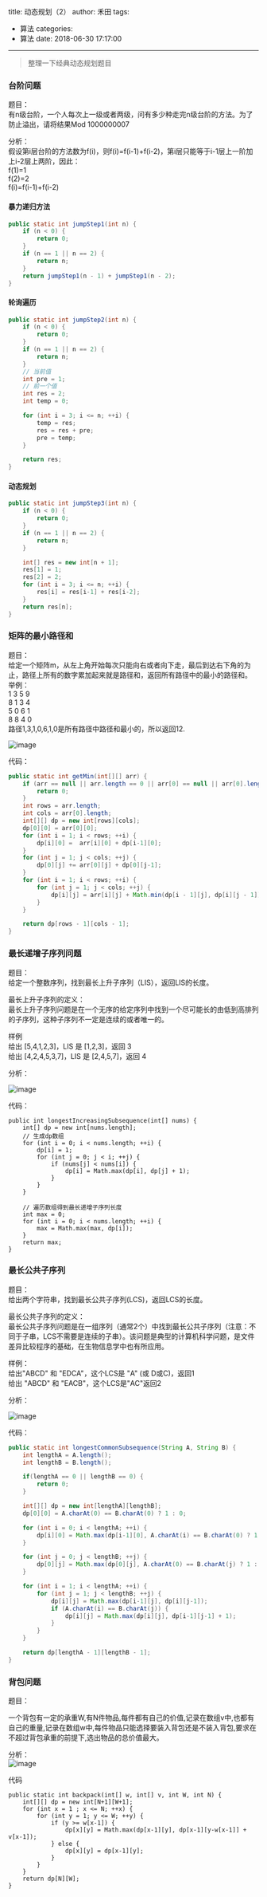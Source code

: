 title: 动态规划（2）
author: 禾田
tags:
  - 算法
categories:
  - 算法
date: 2018-06-30 17:17:00
---
> 整理一下经典动态规划题目

### 台阶问题

题目：  
有n级台阶，一个人每次上一级或者两级，问有多少种走完n级台阶的方法。为了防止溢出，请将结果Mod 1000000007

分析：   
假设第i层台阶的方法数为f(i)，则f(i)=f(i-1)+f(i-2)，第i层只能等于i-1层上一阶加上i-2层上两阶，因此：  
f(1)=1  
f(2)=2  
f(i)=f(i-1)+f(i-2) 

#### 暴力递归方法

```java
public static int jumpStep1(int n) {
    if (n < 0) {
        return 0;
    }
    if (n == 1 || n == 2) {
        return n;
    }
    return jumpStep1(n - 1) + jumpStep1(n - 2);
}
```

#### 轮询遍历

```java
public static int jumpStep2(int n) {
    if (n < 0) {
        return 0;
    }
    if (n == 1 || n == 2) {
        return n;
    }
    // 当前值
    int pre = 1;
    // 前一个值
    int res = 2;
    int temp = 0;

    for (int i = 3; i <= n; ++i) {
        temp = res;
        res = res + pre;
        pre = temp;
    }

    return res;
}
```

#### 动态规划

```java
public static int jumpStep3(int n) {
    if (n < 0) {
        return 0;
    }
    if (n == 1 || n == 2) {
        return n;
    }

    int[] res = new int[n + 1];
    res[1] = 1;
    res[2] = 2;
    for (int i = 3; i <= n; ++i) {
        res[i] = res[i-1] + res[i-2];
    }
    return res[n];
}
```

### 矩阵的最小路径和

题目：  
给定一个矩阵m，从左上角开始每次只能向右或者向下走，最后到达右下角的为止，路径上所有的数字累加起来就是路径和，返回所有路径中的最小的路径和。     
举例：   
1 3 5 9  
8 1 3 4   
5 0 6 1   
8 8 4 0   
路径1,3,1,0,6,1,0是所有路径中路径和最小的，所以返回12.  


![image](http://owq01tqh9.bkt.clouddn.com/%E7%9F%A9%E9%98%B5%E6%9C%80%E5%B0%8F%E8%B7%AF%E5%BE%84%E5%92%8C.png)

代码：  
```java
public static int getMin(int[][] arr) {
    if (arr == null || arr.length == 0 || arr[0] == null || arr[0].length == 0) {
        return 0;
    }
    int rows = arr.length;
    int cols = arr[0].length;
    int[][] dp = new int[rows][cols];
    dp[0][0] = arr[0][0];
    for (int i = 1; i < rows; ++i) {
        dp[i][0] =  arr[i][0] + dp[i-1][0];
    }
    for (int j = 1; j < cols; ++j) {
        dp[0][j] += arr[0][j] + dp[0][j-1];
    }
    for (int i = 1; i < rows; ++i) {
        for (int j = 1; j < cols; ++j) {
            dp[i][j] = arr[i][j] + Math.min(dp[i - 1][j], dp[i][j - 1]);
        }
    }

    return dp[rows - 1][cols - 1];
}
```

### 最长递增子序列问题

题目：   
给定一个整数序列，找到最长上升子序列（LIS），返回LIS的长度。

最长上升子序列的定义：  
最长上升子序列问题是在一个无序的给定序列中找到一个尽可能长的由低到高排列的子序列，这种子序列不一定是连续的或者唯一的。

样例  
给出 [5,4,1,2,3]，LIS 是 [1,2,3]，返回 3  
给出 [4,2,4,5,3,7]，LIS 是 [2,4,5,7]，返回 4  

分析：  

![image](http://owq01tqh9.bkt.clouddn.com/%E6%9C%80%E9%95%BF%E9%80%92%E5%A2%9E%E5%AD%90%E5%BA%8F%E5%88%97%E9%95%BF%E5%BA%A6.png)


代码：  
```
public int longestIncreasingSubsequence(int[] nums) {
    int[] dp = new int[nums.length];
    // 生成dp数组
    for (int i = 0; i < nums.length; ++i) {
        dp[i] = 1;
        for (int j = 0; j < i; ++j) {
            if (nums[j] < nums[i]) {
                dp[i] = Math.max(dp[i], dp[j] + 1);
            }
        }
    }

    // 遍历数组得到最长递增子序列长度
    int max = 0;
    for (int i = 0; i < nums.length; ++i) {
        max = Math.max(max, dp[i]);
    }
    return max;
}
```

### 最长公共子序列

题目：   
给出两个字符串，找到最长公共子序列(LCS)，返回LCS的长度。

最长公共子序列的定义：  
最长公共子序列问题是在一组序列（通常2个）中找到最长公共子序列（注意：不同于子串，LCS不需要是连续的子串）。该问题是典型的计算机科学问题，是文件差异比较程序的基础，在生物信息学中也有所应用。

样例：  
给出"ABCD" 和 "EDCA"，这个LCS是 "A" (或 D或C)，返回1  
给出 "ABCD" 和 "EACB"，这个LCS是"AC"返回2

分析：    

![image](http://owq01tqh9.bkt.clouddn.com/%E6%9C%80%E9%95%BF%E5%85%AC%E5%85%B1%E5%AD%90%E5%BA%8F%E5%88%97.png)


代码： 

```java
public static int longestCommonSubsequence(String A, String B) {
    int lengthA = A.length();
    int lengthB = B.length();

    if(lengthA == 0 || lengthB == 0) {
        return 0;
    }

    int[][] dp = new int[lengthA][lengthB];
    dp[0][0] = A.charAt(0) == B.charAt(0) ? 1 : 0;

    for (int i = 0; i < lengthA; ++i) {
        dp[i][0] = Math.max(dp[i-1][0], A.charAt(i) == B.charAt(0) ? 1 : 0);
    }

    for (int j = 0; j < lengthB; ++j) {
        dp[0][j] = Math.max(dp[0][j], A.charAt(0) == B.charAt(j) ? 1 : 0);
    }

    for (int i = 1; i < lengthA; ++i) {
        for (int j = 1; j < lengthB; ++j) {
            dp[i][j] = Math.max(dp[i-1][j], dp[i][j-1]);
            if (A.charAt(i) == B.charAt(j)) {
                dp[i][j] = Math.max(dp[i][j], dp[i-1][j-1] + 1);
            }
        }
    }

    return dp[lengthA - 1][lengthB - 1];
}
```

### 背包问题

题目： 

一个背包有一定的承重W,有N件物品,每件都有自己的价值,记录在数组v中,也都有自己的重量,记录在数组w中,每件物品只能选择要装入背包还是不装入背包,要求在不超过背包承重的前提下,选出物品的总价值最大。


分析：  
![image](http://owq01tqh9.bkt.clouddn.com/%E8%83%8C%E5%8C%85%E9%97%AE%E9%A2%98.png)

代码
```
public static int backpack(int[] w, int[] v, int W, int N) {
    int[][] dp = new int[N+1][W+1];
    for (int x = 1 ; x <= N; ++x) {
        for (int y = 1; y <= W; ++y) {
            if (y >= w[x-1]) {
                dp[x][y] = Math.max(dp[x-1][y], dp[x-1][y-w[x-1]] + v[x-1]);
            } else {
                dp[x][y] = dp[x-1][y];
            }
        }
    }
    return dp[N][W];
}
```